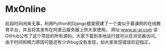 # MxOnline
前段时间闲来无事，利用Python的Django框架搭建了一个类似于慕课网的在线教育平台，并且将其发布在阿里云服务器上供大家使用。
网址:www.ai-al.com
该GitHub公布了这个项目的所有源码，大家下载到本地运行就可以在浏览器访问。
由于时间和精力原因可能还有少许bug没有发现，如大家发现错误欢迎指正。
